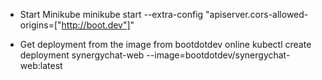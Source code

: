 - Start Minikube
minikube start --extra-config "apiserver.cors-allowed-origins=["http://boot.dev"]"

- Get deployment from the image from bootdotdev online
kubectl create deployment synergychat-web --image=bootdotdev/synergychat-web:latest

